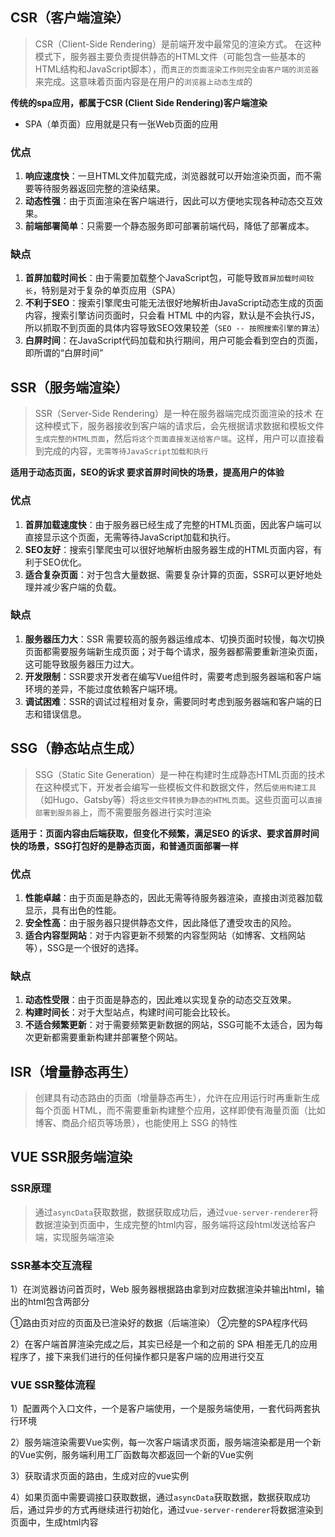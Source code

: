 

## CSR（客户端渲染）

> CSR（Client-Side Rendering）是前端开发中最常见的渲染方式。
> 在这种模式下，服务器主要负责提供静态的HTML文件（可能包含一些基本的HTML结构和JavaScript脚本），而`真正的页面渲染工作则完全由客户端的浏览器`来完成。这意味着页面内容是在用户的`浏览器上动态生成`的

**传统的spa应用，都属于CSR (Client Side Rendering)客户端渲染**
* SPA（单页面）应用就是只有一张Web页面的应用
### 优点

1. **响应速度快**：一旦HTML文件加载完成，浏览器就可以开始渲染页面，而不需要等待服务器返回完整的渲染结果。
2. **动态性强**：由于页面渲染在客户端进行，因此可以方便地实现各种动态交互效果。
3. **前端部署简单**：只需要一个静态服务即可部署前端代码，降低了部署成本。

### 缺点

1. **首屏加载时间长**：由于需要加载整个JavaScript包，可能导致`首屏加载时间较长`，特别是对于复杂的单页应用（SPA）
2. **不利于SEO**：搜索引擎爬虫可能无法很好地解析由JavaScript动态生成的页面内容，搜索引擎访问页面时，只会看 HTML 中的内容，默认是不会执行JS，所以抓取不到页面的具体内容导致SEO效果较差（`SEO -- 按照搜索引擎的算法`）
3. **白屏时间**：在JavaScript代码加载和执行期间，用户可能会看到空白的页面，即所谓的“白屏时间”

## SSR（服务端渲染）

> SSR（Server-Side Rendering）是一种在服务器端完成页面渲染的技术
> 在这种模式下，服务器接收到客户端的请求后，会先根据请求数据和模板文件`生成完整的HTML页面`，然后`将这个页面直接发送给客户端`。这样，用户可以直接看到完成的内容，`无需等待JavaScript加载和执行`

**适用于动态页面，SEO的诉求 要求首屏时间快的场景，提高用户的体验**
### 优点

1. **首屏加载速度快**：由于服务器已经生成了完整的HTML页面，因此客户端可以直接显示这个页面，无需等待JavaScript加载和执行。
2. **SEO友好**：搜索引擎爬虫可以很好地解析由服务器生成的HTML页面内容，有利于SEO优化。
3. **适合复杂页面**：对于包含大量数据、需要复杂计算的页面，SSR可以更好地处理并减少客户端的负载。

### 缺点

1. **服务器压力大**：SSR 需要较高的服务器运维成本、切换页面时较慢，每次切换页面都需要服务端新生成页面；对于每个请求，服务器都需要重新渲染页面，这可能导致服务器压力过大。
2. **开发限制**：SSR要求开发者在编写Vue组件时，需要考虑到服务器端和客户端环境的差异，不能过度依赖客户端环境。
3. **调试困难**：SSR的调试过程相对复杂，需要同时考虑到服务器端和客户端的日志和错误信息。

## SSG（静态站点生成）

> SSG（Static Site Generation）是一种在构建时生成静态HTML页面的技术
> 在这种模式下，开发者会编写一些模板文件和数据文件，然后`使用构建工具`（如Hugo、Gatsby等）将`这些文件转换为静态的HTML页面`。这些页面可以`直接部署到服务器`上，而不需要服务器进行实时渲染

**适用于：页面内容由后端获取，但变化不频繁，满足SEO 的诉求、要求首屏时间快的场景，SSG打包好的是静态页面，和普通页面部署一样**
### 优点

1. **性能卓越**：由于页面是静态的，因此无需等待服务器渲染，直接由浏览器加载显示，具有出色的性能。
2. **安全性高**：由于服务器只提供静态文件，因此降低了遭受攻击的风险。
3. **适合内容型网站**：对于内容更新不频繁的内容型网站（如博客、文档网站等），SSG是一个很好的选择。

### 缺点

1. **动态性受限**：由于页面是静态的，因此难以实现复杂的动态交互效果。
2. **构建时间长**：对于大型站点，构建时间可能会比较长。
3. **不适合频繁更新**：对于需要频繁更新数据的网站，SSG可能不太适合，因为每次更新都需要重新构建并部署整个网站。

## ISR（增量静态再生）

> 创建具有动态路由的页面（增量静态再生），允许在应用运行时再重新生成每个页面 HTML，而不需要重新构建整个应用，这样即使有海量页面（比如博客、商品介绍页等场景），也能使用上 SSG 的特性


## VUE SSR服务端渲染

### SSR原理

> 通过`asyncData`获取数据，数据获取成功后，通过`vue-server-renderer`将数据渲染到页面中，生成完整的html内容，服务端将这段html发送给客户端，实现服务端渲染

### SSR基本交互流程

1）在浏览器访问首页时，Web 服务器根据路由拿到对应数据渲染并输出html，输出的html包含两部分

  ①路由页对应的页面及已渲染好的数据（后端渲染）
  ②完整的SPA程序代码

2）在客户端首屏渲染完成之后，其实已经是一个和之前的 SPA 相差无几的应用程序了，接下来我们进行的任何操作都只是客户端的应用进行交互

### VUE SSR整体流程

1）配置两个入口文件，一个是客户端使用，一个是服务端使用，一套代码两套执行环境

2）服务端渲染需要Vue实例，每一次客户端请求页面，服务端渲染都是用一个新的Vue实例，服务端利用工厂函数每次都返回一个新的Vue实例

3）获取请求页面的路由，生成对应的vue实例

4）如果页面中需要调接口获取数据，通过`asyncData`获取数据，数据获取成功后，通过异步的方式再继续进行初始化，通过`vue-server-renderer`将数据渲染到页面中，生成html内容

